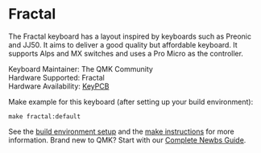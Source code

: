 Fractal
===

The Fractal keyboard has a layout inspired by keyboards such as Preonic and JJ50. It aims to deliver a good quality but affordable keyboard. It supports Alps and MX switches and uses a Pro Micro as the controller.

Keyboard Maintainer: The QMK Community  
Hardware Supported: Fractal  
Hardware Availability: [KeyPCB](https://keypcb.bigcartel.com/product/fractal-keyboard-group-buy)  

Make example for this keyboard (after setting up your build environment):

    make fractal:default

See the [build environment setup](https://docs.qmk.fm/#/getting_started_build_tools) and the [make instructions](https://docs.qmk.fm/#/getting_started_make_guide) for more information. Brand new to QMK? Start with our [Complete Newbs Guide](https://docs.qmk.fm/#/newbs).
